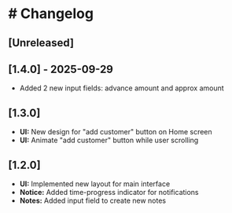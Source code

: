 # # Changelog

## [Unreleased]

## [1.4.0] - 2025-09-29
- Added 2 new input fields: advance amount and approx amount

## [1.3.0]
- **UI:** New design for "add customer" button on Home screen
- **UI:** Animate "add customer" button while user scrolling

## [1.2.0]
- **UI:** Implemented new layout for main interface
- **Notice:** Added time-progress indicator for notifications
- **Notes:** Added input field to create new notes